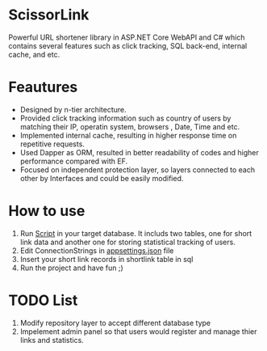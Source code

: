 # ScissorLink
Powerful URL shortener library in ASP.NET Core WebAPI and C# which contains several features such as click tracking, SQL back-end, internal cache, and etc.  

# Feautures
- Designed by n-tier architecture. 
- Provided click tracking information such as country of users by matching their IP, operatin system, browsers , Date, Time and etc.
- Implemented internal cache, resulting in higher response time on repetitive requests.
- Used Dapper as ORM, resulted in better readability of codes and higher performance compared with EF.
- Focused on independent protection layer, so layers connected to each other by Interfaces and could be easily modified.

# How to use
1. Run [Script](Script.sql) in your target database. It includs two tables, one for short link data and another one for storing statistical tracking of users.
2. Edit ConnectionStrings in [appsettings.json](src/appsettings.json) file
3. Insert your short link records in shortlink table in sql
4. Run the project and have fun ;)

# TODO List
1. Modify repository layer to accept different database type
2. Impelement admin panel so that users would register and manage thier links and statistics.
